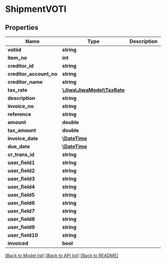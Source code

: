 # ShipmentVOTI

## Properties
Name | Type | Description | Notes
------------ | ------------- | ------------- | -------------
**votiid** | **string** |  | [optional] 
**item_no** | **int** |  | [optional] 
**creditor_id** | **string** |  | [optional] 
**creditor_account_no** | **string** |  | [optional] 
**creditor_name** | **string** |  | [optional] 
**tax_rate** | [**\Jiwa\JiwaModel\TaxRate**](TaxRate.md) |  | [optional] 
**description** | **string** |  | [optional] 
**invoice_no** | **string** |  | [optional] 
**reference** | **string** |  | [optional] 
**amount** | **double** |  | [optional] 
**tax_amount** | **double** |  | [optional] 
**invoice_date** | [**\DateTime**](\DateTime.md) |  | [optional] 
**due_date** | [**\DateTime**](\DateTime.md) |  | [optional] 
**cr_trans_id** | **string** |  | [optional] 
**user_field1** | **string** |  | [optional] 
**user_field2** | **string** |  | [optional] 
**user_field3** | **string** |  | [optional] 
**user_field4** | **string** |  | [optional] 
**user_field5** | **string** |  | [optional] 
**user_field6** | **string** |  | [optional] 
**user_field7** | **string** |  | [optional] 
**user_field8** | **string** |  | [optional] 
**user_field9** | **string** |  | [optional] 
**user_field10** | **string** |  | [optional] 
**invoiced** | **bool** |  | [optional] 

[[Back to Model list]](../README.md#documentation-for-models) [[Back to API list]](../README.md#documentation-for-api-endpoints) [[Back to README]](../README.md)


